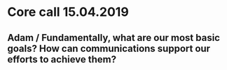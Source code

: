 # Core call 15.04.2019









## Adam / Fundamentally, what are our most basic goals?  How can communications support our efforts to achieve them?

